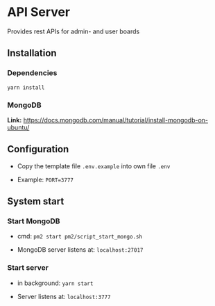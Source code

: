 # API Server

Provides rest APIs for admin- and user boards

## Installation 

### Dependencies

`yarn install`

### MongoDB

**Link:** https://docs.mongodb.com/manual/tutorial/install-mongodb-on-ubuntu/

## Configuration

  - Copy the template file `.env.example` into own file `.env`

  - Example: `PORT=3777`

## System start

### Start MongoDB

  - cmd: `pm2 start pm2/script_start_mongo.sh`

  - MongoDB server listens at: `localhost:27017`

### Start server

  - in background:  `yarn start`

  - Server listens at: `localhost:3777`
